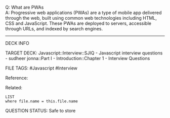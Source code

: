 Q: What are PWAs  
A: Progressive web applications (PWAs) are a type of mobile app delivered through the web, built using common web technologies including HTML, CSS and JavaScript. These PWAs are deployed to servers, accessible through URLs, and indexed by search engines.
<!--ID: 1693596713236-->

---

DECK INFO

TARGET DECK: Javascript::Interview::SJIQ - Javascript interview questions - sudheer jonna::Part I - Introduction::Chapter 1 - Interview Questions

FILE TAGS: #Javascript #Interview

Reference:

Related:

```dataview
LIST
where file.name = this.file.name
```

QUESTION STATUS: Safe to store